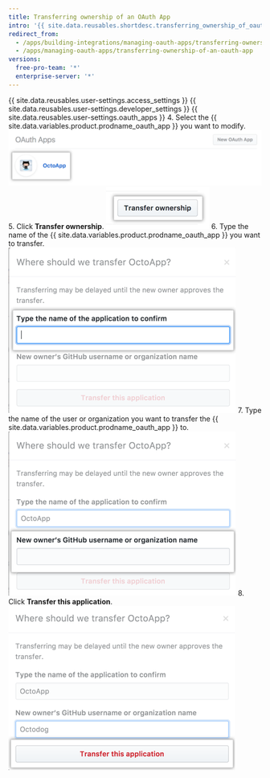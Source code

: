 ```yaml
---
title: Transferring ownership of an OAuth App
intro: '{{ site.data.reusables.shortdesc.transferring_ownership_of_oauth_apps }}'
redirect_from:
  - /apps/building-integrations/managing-oauth-apps/transferring-ownership-of-an-oauth-app/
  - /apps/managing-oauth-apps/transferring-ownership-of-an-oauth-app
versions:
  free-pro-team: '*'
  enterprise-server: '*'
---
```


{{ site.data.reusables.user-settings.access_settings }}
{{ site.data.reusables.user-settings.developer_settings }}
{{ site.data.reusables.user-settings.oauth_apps }}
4. Select the {{ site.data.variables.product.prodname_oauth_app }} you want to modify.
![App selection](/assets/images/oauth-apps/oauth_apps_choose_app_post2dot12.png)
5. Click **Transfer ownership**.
![Button to transfer ownership](/assets/images/oauth-apps/oauth_apps_transfer_ownership.png)
6. Type the name of the {{ site.data.variables.product.prodname_oauth_app }} you want to transfer.
![Field to enter the name of the app to transfer](/assets/images/oauth-apps/oauth_apps_transfer_oauth_name.png)
7. Type the name of the user or organization you want to transfer the {{ site.data.variables.product.prodname_oauth_app }} to.
![Field to enter the user or org to transfer to](/assets/images/oauth-apps/oauth_apps_transfer_new_owner.png)
8. Click **Transfer this application**.
![Button to transfer the application](/assets/images/oauth-apps/oauth_apps_transfer_application.png)
